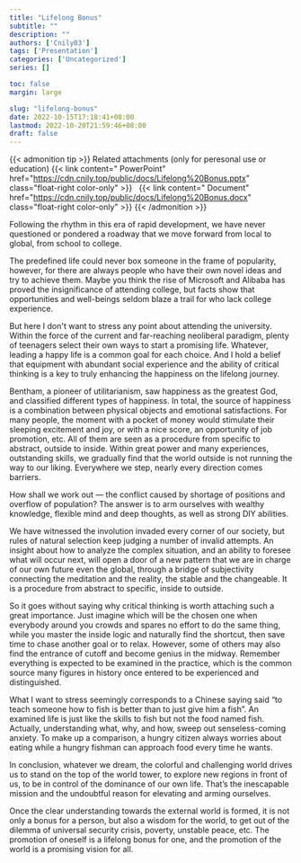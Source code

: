 ```yaml
---
title: "Lifelong Bonus"
subtitle: ""
description: ""
authors: ['Cnily03']
tags: ['Presentation']
categories: ['Uncategorized']
series: []

toc: false
margin: large

slug: "lifelong-bonus"
date: 2022-10-15T17:18:41+08:00
lastmod: 2022-10-20T21:59:46+08:00
draft: false
---
```

{{< admonition tip >}}
Related attachments (only for peresonal use or education)
{{< link content="<i class='fas fa-link'></i> PowerPoint" href="https://cdn.cnily.top/public/docs/Lifelong%20Bonus.pptx" class="float-right color-only" >}}
<span tyle="width:.5em;" class="float-right color-only">&nbsp;</span>
{{< link content="<i class='fas fa-link'></i> Document" href="https://cdn.cnily.top/public/docs/Lifelong%20Bonus.docx" class="float-right color-only" >}}
{{< /admonition >}}

Following the rhythm in this era of rapid development, we have never questioned or pondered a roadway that we move forward from local to global, from school to college.

The predefined life could never box someone in the frame of popularity, however, for there are always people who have their own novel ideas and try to achieve them. Maybe you think the rise of Microsoft and Alibaba has proved the insignificance of attending college, but facts show that opportunities and well-beings seldom blaze a trail for who lack college experience.

But here I don't want to stress any point about attending the university. Within the force of the current and far-reaching neoliberal paradigm, plenty of teenagers select their own ways to start a promising life. Whatever, leading a happy life is a common goal for each choice. And I hold a belief that equipment with abundant social experience and the ability of critical thinking is a key to truly enhancing the happiness on the lifelong journey.

Bentham, a pioneer of utilitarianism, saw happiness as the greatest God, and classified different types of happiness. In total, the source of happiness is a combination between physical objects and emotional satisfactions. For many people, the moment with a pocket of money would stimulate their sleeping excitement and joy, or with a nice score, an opportunity of job promotion, etc. All of them are seen as a procedure from specific to abstract, outside to inside. Within great power and many experiences, outstanding skills, we gradually find that the world outside is not running the way to our liking. Everywhere we step, nearly every direction comes barriers.

How shall we work out — the conflict caused by shortage of positions and overflow of population? The answer is to arm ourselves with wealthy knowledge, flexible mind and deep thoughts, as well as strong DIY abilities.

We have witnessed the involution invaded every corner of our society, but rules of natural selection keep judging a number of invalid attempts. An insight about how to analyze the complex situation, and an ability to foresee what will occur next, will open a door of a new pattern that we are in charge of our own future even the global, through a bridge of subjectivity connecting the meditation and the reality, the stable and the changeable. It is a procedure from abstract to specific, inside to outside.

So it goes without saying why critical thinking is worth attaching such a great importance. Just imagine which will be the chosen one when everybody around you crowds and spares no effort to do the same thing, while you master the inside logic and naturally find the shortcut, then save time to chase another goal or to relax. However, some of others may also find the entrance of cutoff and become genius in the midway. Remember everything is expected to be examined in the practice, which is the common source many figures in history once entered to be experienced and distinguished.

What I want to stress seemingly corresponds to a Chinese saying said “to teach someone how to fish is better than to just give him a fish”. An examined life is just like the skills to fish but not the food named fish. Actually, understanding what, why, and how, sweep out senseless-coming anxiety. To make up a comparison, a hungry citizen always worries about eating while a hungry fishman can approach food every time he wants.

In conclusion, whatever we dream, the colorful and challenging world drives us to stand on the top of the world tower, to explore new regions in front of us, to be in control of the dominance of our own life. That’s the inescapable mission and the undoubtful reason for elevating and arming ourselves.

Once the clear understanding towards the external world is formed, it is not only a bonus for a person, but also a wisdom for the world, to get out of the dilemma of universal security crisis, poverty, unstable peace, etc. The promotion of oneself is a lifelong bonus for one, and the promotion of the world is a promising vision for all.
